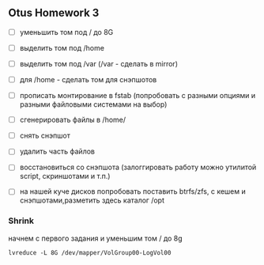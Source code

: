 ## Otus Homework 3

- [ ] уменьшить том под / до 8G
- [ ] выделить том под /home
- [ ] выделить том под /var (/var - сделать в mirror)
- [ ] для /home - сделать том для снэпшотов
- [ ] прописать монтирование в fstab (попробовать с разными опциями и разными файловыми системами на выбор)
- [ ] сгенерировать файлы в /home/
- [ ] снять снэпшот
- [ ] удалить часть файлов
- [ ] восстановиться со снэпшота (залоггировать работу можно утилитой script, скриншотами и т.п.)
- [ ] на нашей куче дисков попробовать поставить btrfs/zfs, c кешем и снэпшотами,разметить здесь каталог /opt


### Shrink
начнем с первого задания и уменьшим том / до 8g 
```
lvreduce -L 8G /dev/mapper/VolGroup00-LogVol00
```
